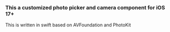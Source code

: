 ### This a customized photo picker and camera component for iOS 17+
This is written in swift based on AVFoundation and PhotoKit
